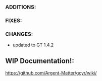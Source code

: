 ### ADDITIONS:

### FIXES:

### CHANGES:
- updated to GT 1.4.2

## WIP Documentation!:

https://github.com/Argent-Matter/gcyr/wiki/
